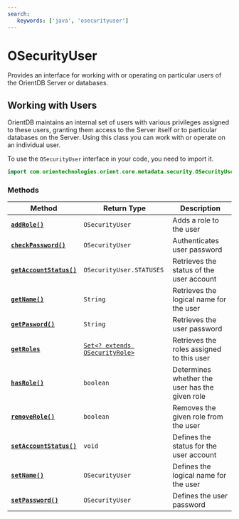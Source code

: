 ```yaml
---
search:
   keywords: ['java', 'osecurityuser']
---
```


# OSecurityUser

Provides an interface for working with or operating on particular users of the OrientDB Server or databases.

## Working with Users

OrientDB maintains an internal set of users with various privileges assigned to these users, granting them access to the Server itself or to particular databases on the Server.  Using this class you can work with or operate on an individual user.

To use the `OSecurityUser` interface in your code, you need to import it.

```java
import com.orientechnologies.orient.core.metadata.security.OSecurityUser;
```

### Methods

| Method | Return Type | Description |
|---|---|---|
| [**`addRole()`**](OSecurityUser/addRole.md) | `OSecurityUser` | Adds a role to the user |
| [**`checkPassword()`**](OSecurityUser/checkPassword.md) | `OSecurityUser` | Authenticates user password |
| [**`getAccountStatus()`**](OSecurityUser/getAccountStatus.md) | `OSecurityUser.STATUSES` | Retrieves the status of the user account | 
| [**`getName()`**](OSecurityUser/getName.md) | `String` | Retrieves the logical name for the user |
| [**`getPasword()`**](OSecurityUser/getPassword.md) | `String` | Retrieves the user password |
| [**`getRoles`**](OSecurityUser/getRoles.md) | [`Set<? extends OSecurityRole>`](OSecurityRole.md) | Retrieves the roles assigned to this user |
| [**`hasRole()`**](OSecurityUser/hasRole.md) | `boolean` | Determines whether the user has the given role |
| [**`removeRole()`**](OSecurityUser/removeRole.md) | `boolean` | Removes the given role from the user |
| [**`setAccountStatus()`**](OSecurityUser/setAccountStatus.md) | `void` | Defines the status for the user account |
| [**`setName()`**](OSecurityUser/setName.md) | `OSecurityUser` | Defines the logical name for the user |
| [**`setPassword()`**](OSecurityUser/setPassword.md) | `OSecurityUser` | Defines the user password |



